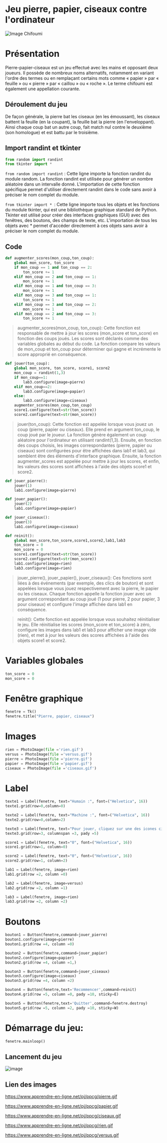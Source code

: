 # Jeu pierre, papier, ciseaux contre l'ordinateur

![Image Chifoumi](https://www.zupimages.net/up/23/21/4ami.gif)

# Présentation

Pierre-papier-ciseaux est un jeu effectué avec les mains et opposant deux joueurs. Il possède de nombreux noms alternatifs, notamment en variant l'ordre des termes ou en remplaçant certains mots comme « papier » par « feuille » ou « pierre » par « caillou » ou « roche ». Le terme chifoumi est également une appellation courante. 

## Déroulement du jeu

De façon générale, la pierre bat les ciseaux (en les émoussant), les ciseaux battent la feuille (en la coupant), la feuille bat la pierre (en l'enveloppant). Ainsi chaque coup bat un autre coup, fait match nul contre le deuxième (son homologue) et est battu par le troisième.

## Import randint et tkinter 
```python
from random import randint
from tkinter import *
```
`from random import randint` : Cette ligne importe la fonction randint du module random. La fonction randint est utilisée pour générer un nombre aléatoire dans un intervalle donné. L'importation de cette fonction spécifique permet d'utiliser directement randint dans le code sans avoir à préciser le nom complet du module.

`from tkinter import * `: Cette ligne importe tous les objets et les fonctions du module tkinter, qui est une bibliothèque graphique standard de Python. Tkinter est utilisé pour créer des interfaces graphiques (GUI) avec des fenêtres, des boutons, des champs de texte, etc. L'importation de tous les objets avec * permet d'accéder directement à ces objets sans avoir à préciser le nom complet du module.
## Code
```python
def augmenter_scores(mon_coup,ton_coup):
    global mon_score, ton_score
    if mon_coup == 1 and ton_coup == 2:
        ton_score += 1
    elif mon_coup == 2 and ton_coup == 1:
        mon_score += 1
    elif mon_coup == 1 and ton_coup == 3:
        mon_score += 1
    elif mon_coup == 3 and ton_coup == 1:
        ton_score += 1
    elif mon_coup == 3 and ton_coup == 2:
        mon_score += 1
    elif mon_coup == 2 and ton_coup == 3:
        ton_score += 1        
```

> augmenter_scores(mon_coup, ton_coup): Cette fonction est responsable de mettre à jour les scores (mon_score et ton_score) en fonction des coups joués. Les scores sont déclarés comme des variables globales au début du code. La fonction compare les valeurs de mon_coup et ton_coup pour déterminer qui gagne et incrémente le score approprié en conséquence.

```python  
def jouer(ton_coup):
    global mon_score, ton_score, score1, score2
    mon_coup = randint(1,3)
    if mon_coup==1:
        lab3.configure(image=pierre)
    elif mon_coup==2:
        lab3.configure(image=papier)
    else:
        lab3.configure(image=ciseaux)
    augmenter_scores(mon_coup,ton_coup)
    score1.configure(text=str(ton_score))
    score2.configure(text=str(mon_score))
```
> jouer(ton_coup): Cette fonction est appelée lorsque vous jouez un coup (pierre, papier ou ciseaux). Elle prend en argument ton_coup, le coup joué par le joueur. La fonction génère également un coup aléatoire pour l'ordinateur en utilisant randint(1,3). Ensuite, en fonction des coups choisis, les images correspondantes (pierre, papier ou ciseaux) sont configurées pour être affichées dans lab1 et lab3, qui semblent être des éléments d'interface graphique. Ensuite, la fonction augmenter_scores est appelée pour mettre à jour les scores, et enfin, les valeurs des scores sont affichées à l'aide des objets score1 et score2.

```python 
def jouer_pierre():
    jouer(1)
    lab1.configure(image=pierre)

def jouer_papier():
    jouer(2)
    lab1.configure(image=papier)

def jouer_ciseaux():
    jouer(3)
    lab1.configure(image=ciseaux)

def reinit():
    global mon_score,ton_score,score1,score2,lab1,lab3
    ton_score = 0
    mon_score = 0
    score1.configure(text=str(ton_score))
    score2.configure(text=str(mon_score))
    lab1.configure(image=rien)
    lab3.configure(image=rien)
```
> jouer_pierre(), jouer_papier(), jouer_ciseaux(): Ces fonctions sont liées à des événements (par exemple, des clics de bouton) et sont appelées lorsque vous jouez respectivement avec la pierre, le papier ou les ciseaux. Chaque fonction appelle la fonction jouer avec un argument correspondant au coup joué (1 pour pierre, 2 pour papier, 3 pour ciseaux) et configure l'image affichée dans lab1 en conséquence.

> reinit(): Cette fonction est appelée lorsque vous souhaitez réinitialiser le jeu. Elle réinitialise les scores (mon_score et ton_score) à zéro, configure les images dans lab1 et lab3 pour afficher une image vide (rien), et met à jour les valeurs des scores affichées à l'aide des objets score1 et score2.

# Variables globales
```python
ton_score = 0
mon_score = 0
```

# Fenêtre graphique
```python
fenetre = Tk()
fenetre.title("Pierre, papier, ciseaux")
```
# Images
```python
rien = PhotoImage(file ='rien.gif')
versus = PhotoImage(file ='versus.gif')
pierre = PhotoImage(file ='pierre.gif')
papier = PhotoImage(file ='papier.gif')
ciseaux = PhotoImage(file ='ciseaux.gif')
```
# Label
```python
texte1 = Label(fenetre, text="Humain :", font=("Helvetica", 16))
texte1.grid(row=0,column=0)

texte2 = Label(fenetre, text="Machine :", font=("Helvetica", 16))
texte2.grid(row=0,column=2)

texte3 = Label(fenetre, text="Pour jouer, cliquez sur une des icones ci-dessous.")
texte3.grid(row=3, columnspan =3, pady =5)

score1 = Label(fenetre, text="0", font=("Helvetica", 16))
score1.grid(row=1, column=0)    

score2 = Label(fenetre, text="0", font=("Helvetica", 16))        
score2.grid(row=1, column=2)      

lab1 = Label(fenetre, image=rien)
lab1.grid(row =2, column =0)

lab2 = Label(fenetre, image=versus)
lab2.grid(row =2, column =1)

lab3 = Label(fenetre, image=rien)
lab3.grid(row =2, column =2)
```

# Boutons
```python
bouton1 = Button(fenetre,command=jouer_pierre)
bouton1.configure(image=pierre)
bouton1.grid(row =4, column =0)

bouton2 = Button(fenetre,command=jouer_papier)
bouton2.configure(image=papier)
bouton2.grid(row =4, column =1,)

bouton3 = Button(fenetre,command=jouer_ciseaux)
bouton3.configure(image=ciseaux)
bouton3.grid(row =4, column =2)

bouton4 = Button(fenetre,text='Recommencer',command=reinit)
bouton4.grid(row =5, column =0, pady =10, sticky=E)

bouton5 = Button(fenetre,text='Quitter',command=fenetre.destroy)
bouton5.grid(row =5, column =2, pady =10, sticky=W)
```
# Démarrage du jeu:
```python
fenetre.mainloop()               
```
## Lancement du jeu 

![image](https://zupimages.net/up/23/21/sdx4.png)
 
## Lien des images

https://www.apprendre-en-ligne.net/pj/ppcg/pierre.gif

https://www.apprendre-en-ligne.net/pj/ppcg/papier.gif

https://www.apprendre-en-ligne.net/pj/ppcg/ciseaux.gif

https://www.apprendre-en-ligne.net/pj/ppcg/rien.gif

https://www.apprendre-en-ligne.net/pj/ppcg/versus.gif
